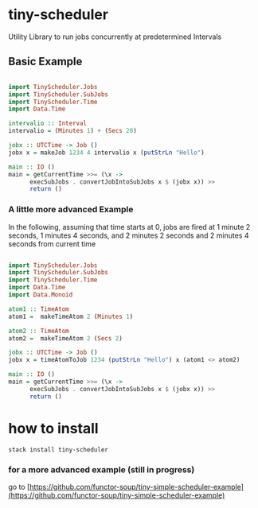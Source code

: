 # tiny-scheduler

Utility Library to run jobs concurrently at predetermined Intervals

## Basic Example

```haskell

import TinyScheduler.Jobs
import TinyScheduler.SubJobs
import TinyScheduler.Time
import Data.Time

intervalio :: Interval
intervalio = (Minutes 1) + (Secs 20)

jobx :: UTCTime -> Job ()
jobx x = makeJob 1234 4 intervalio x (putStrLn "Hello")

main :: IO ()
main = getCurrentTime >>= (\x ->
      execSubJobs . convertJobIntoSubJobs x $ (jobx x)) >> 
      return ()

```

### A little more advanced Example

In the following, assuming that time starts at 0, jobs are fired at 1 minute 2 seconds, 1 minutes 4 seconds,
and 2 minutes 2 seconds and 2 minutes 4 seconds from current time

```haskell

import TinyScheduler.Jobs
import TinyScheduler.SubJobs
import TinyScheduler.Time
import Data.Time
import Data.Monoid

atom1 :: TimeAtom
atom1 =  makeTimeAtom 2 (Minutes 1)

atom2 :: TimeAtom
atom2 =  makeTimeAtom 2 (Secs 2)

jobx :: UTCTime -> Job ()
jobx x = timeAtomToJob 1234 (putStrLn "Hello") x (atom1 <> atom2)

main :: IO ()
main = getCurrentTime >>= (\x ->
      execSubJobs . convertJobIntoSubJobs x $ (jobx x)) >> 
      return ()

```

# how to install

`stack install tiny-scheduler`


### for a more advanced example (still in progress)
go to  [https://github.com/functor-soup/tiny-simple-scheduler-example](https://github.com/functor-soup/tiny-simple-scheduler-example)
